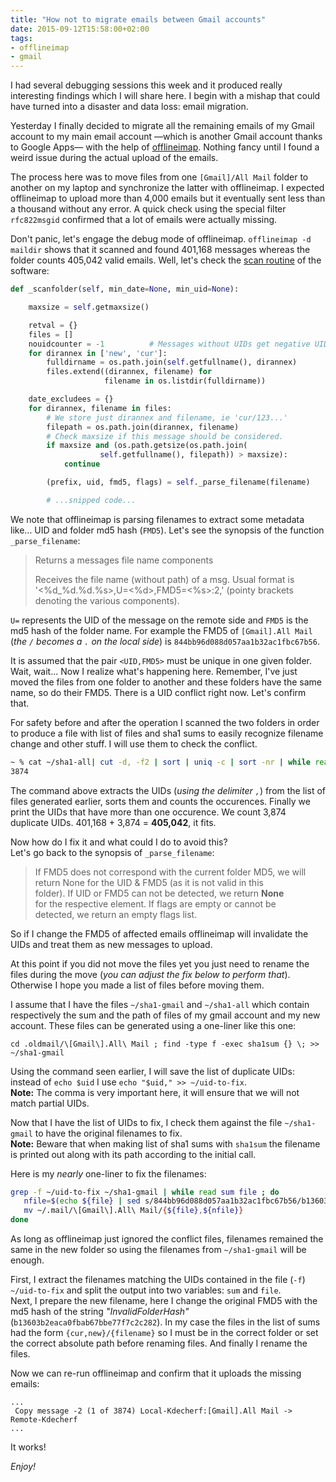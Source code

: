 ```yaml
---
title: "How not to migrate emails between Gmail accounts"
date: 2015-09-12T15:58:00+02:00
tags:
- offlineimap
- gmail
---
```


I had several debugging sessions this week and it produced really interesting findings which I will share here. I begin with a mishap that could have turned into a disaster and data loss: email migration.

Yesterday I finally decided to migrate all the remaining emails of my Gmail account to my main email account —which is another Gmail account thanks to Google Apps— with the help of [offlineimap](http://offlineimap.org/). Nothing fancy until I found a weird issue during the actual upload of the emails.

The process here was to move files from one `[Gmail]/All Mail` folder to another on my laptop and synchronize the latter with offlineimap. I expected offlineimap to upload more than 4,000 emails but it eventually sent less than a thousand without any error. A quick check using the special filter `rfc822msgid` confirmed that a lot of emails were actually missing.

Don't panic, let's engage the debug mode of offlineimap. `offlineimap -d maildir` shows that it scanned and found 401,168 messages whereas the folder counts 405,042 valid emails. Well, let's check the [scan routine](https://github.com/OfflineIMAP/offlineimap/blob/master/offlineimap/folder/Maildir.py#L145>) of the software:

``` python hl_lines="22"
def _scanfolder(self, min_date=None, min_uid=None):

    maxsize = self.getmaxsize()

    retval = {}
    files = []
    nouidcounter = -1          # Messages without UIDs get negative UIDs.
    for dirannex in ['new', 'cur']:
        fulldirname = os.path.join(self.getfullname(), dirannex)
        files.extend((dirannex, filename) for
                     filename in os.listdir(fulldirname))

    date_excludees = {}
    for dirannex, filename in files:
        # We store just dirannex and filename, ie 'cur/123...'
        filepath = os.path.join(dirannex, filename)
        # Check maxsize if this message should be considered.
        if maxsize and (os.path.getsize(os.path.join(
                    self.getfullname(), filepath)) > maxsize):
            continue

        (prefix, uid, fmd5, flags) = self._parse_filename(filename)

        # ...snipped code...
```

We note that offlineimap is parsing filenames to extract some metadata like... UID and folder md5 hash (`FMD5`). Let's see the synopsis of the function `_parse_filename`:

> Returns a messages file name components
> 
> Receives the file name (without path) of a msg.  Usual format is  
> '<%d_%d.%d.%s>,U=<%d>,FMD5=<%s>:2,<FLAGS>' (pointy brackets  
> denoting the various components).

`U=` represents the UID of the message on the remote side and `FMD5` is the md5 hash of the folder name. For example the FMD5 of `[Gmail].All Mail` (_the `/` becomes a `.` on the local side_) is `844bb96d088d057aa1b32ac1fbc67b56`.

It is assumed that the pair `<UID,FMD5>` must be unique in one given folder. Wait, wait... Now I realize what's happening here. Remember, I've just moved the files from one folder to another and these folders have the same name, so do their FMD5. There is a UID conflict right now. Let's confirm that.

For safety before and after the operation I scanned the two folders in order to produce a file with list of files and sha1 sums to easily recognize filename change and other stuff. I will use them to check the conflict.

``` bash
~ % cat ~/sha1-all| cut -d, -f2 | sort | uniq -c | sort -nr | while read num uid ; do if [ $num -gt 1 ] ; then echo $uid ; fi ; done | wc -l
3874
```

The command above extracts the UIDs (_using the delimiter `,`_) from the list of files generated earlier, sorts them and counts the occurences. Finally we print the UIDs that have more than one occurence. We count 3,874 duplicate UIDs. 401,168 + 3,874 = **405,042**, it fits.

Now how do I fix it and what could I do to avoid this?  
Let's go back to the synopsis of `_parse_filename`:

> If FMD5 does not correspond with the current folder MD5, we will  
> return None for the UID & FMD5 (as it is not valid in this  
> folder).  If UID or FMD5 can not be detected, we return **None**  
> for the respective element.  If flags are empty or cannot be  
> detected, we return an empty flags list.

So if I change the FMD5 of affected emails offlineimap will invalidate the UIDs and treat them as new messages to upload.

At this point if you did not move the files yet you just need to rename the files during the move (_you can adjust the fix below to perform that_). Otherwise I hope you made a list of files before moving them.

I assume that I have the files `~/sha1-gmail` and `~/sha1-all` which contain respectively the sum and the path of files of my gmail account and my new account. These files can be generated using a one-liner like this one:
``` plain
cd .oldmail/\[Gmail\].All\ Mail ; find -type f -exec sha1sum {} \; >> ~/sha1-gmail
```

Using the command seen earlier, I will save the list of duplicate UIDs: instead of `echo $uid` I use `echo "$uid," >> ~/uid-to-fix`.  
**Note:** The comma is very important here, it will ensure that we will not match partial UIDs.

Now that I have the list of UIDs to fix, I check them against the file `~/sha1-gmail` to have the original filenames to fix.  
**Note:** Beware that when making list of sha1 sums with `sha1sum` the filename is printed out along with its path according to the initial call.

Here is my _nearly_ one-liner to fix the filenames:

``` bash
grep -f ~/uid-to-fix ~/sha1-gmail | while read sum file ; do
   nfile=$(echo ${file} | sed s/844bb96d088d057aa1b32ac1fbc67b56/b13603b2eaca0fbab67bbe77f7c2c282/)
   mv ~/.mail/\[Gmail\].All\ Mail/{${file},${nfile}}
done
```

As long as offlineimap just ignored the conflict files, filenames remained the same in the new folder so using the filenames from `~/sha1-gmail` will be enough.

First, I extract the filenames matching the UIDs contained in the file (`-f`) `~/uid-to-fix` and split the output into two variables: `sum` and `file`.  
Next, I prepare the new filename, here I change the original FMD5 with the md5 hash of the string _"InvalidFolderHash"_ (`b13603b2eaca0fbab67bbe77f7c2c282`). In my case the files in the list of sums had the form `{cur,new}/{filename}` so I must be in the correct folder or set the correct absolute path before renaming files. And finally I rename the files.

Now we can re-run offlineimap and confirm that it uploads the missing emails:

``` plain
...
 Copy message -2 (1 of 3874) Local-Kdecherf:[Gmail].All Mail -> Remote-Kdecherf
...
```

It works!

_Enjoy!_
